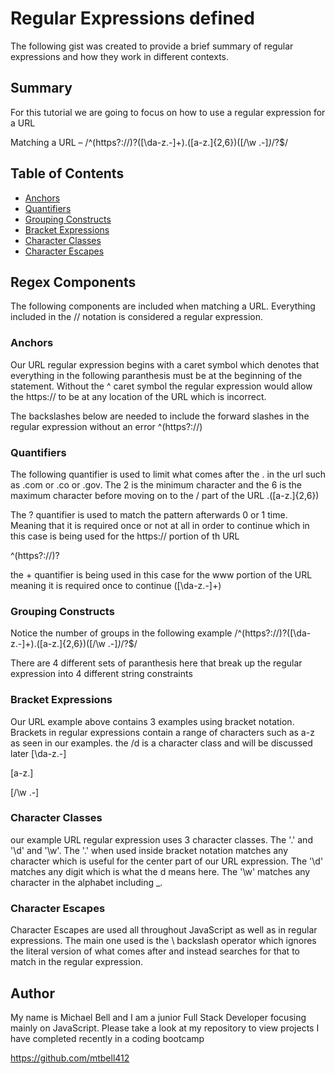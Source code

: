 # Regular Expressions defined

The following gist was created to provide a brief summary of regular expressions and how they work in different contexts. 


## Summary

For this tutorial we are going to focus on how to use a regular expression for a URL

Matching a URL – /^(https?:\/\/)?([\da-z\.-]+)\.([a-z\.]{2,6})([\/\w \.-]*)*\/?$/

## Table of Contents

- [Anchors](#anchors)
- [Quantifiers](#quantifiers)
- [Grouping Constructs](#grouping-constructs)
- [Bracket Expressions](#bracket-expressions)
- [Character Classes](#character-classes)
- [Character Escapes](#character-escapes)

## Regex Components
 The following components are included when matching a URL. Everything included in the // notation is considered a regular expression. 

### Anchors
Our URL regular expression begins with a caret symbol which denotes that everything in the following paranthesis must be at the beginning of the statement. Without the ^ caret symbol the regular expression would allow the https:// to be at any location of the URL which is incorrect.

The backslashes below are needed to include the forward slashes in the regular expression without an error
^(https?:\/\/)

### Quantifiers
The following quantifier is used to limit what comes after the . in the url such as .com or .co or .gov. The 2 is the minimum character and the 6 is the maximum character before moving on to the / part of the URL
\.([a-z\.]{2,6})

The ? quantifier is used to match the pattern afterwards 0 or 1 time. Meaning that it is required once or not at all in order to continue which in this case is being used for the https:// portion of th URL

^(https?:\/\/)?

the + quantifier is being used in this case for the www portion of the URL meaning it is required once to continue
([\da-z\.-]+)

### Grouping Constructs
Notice the number of groups in the following example
/^(https?:\/\/)?([\da-z\.-]+)\.([a-z\.]{2,6})([\/\w \.-]*)*\/?$/

There are 4 different sets of paranthesis here that break up the regular expression into 4 different string constraints


### Bracket Expressions
Our URL example above contains 3 examples using bracket notation. Brackets in regular expressions contain a range of characters such as a-z as seen in our examples. the /d is a character class and will be discussed later
[\da-z\.-]

[a-z\.]

[\/\w \.-]


### Character Classes
our example URL regular expression uses 3 character classes. The '.' and '\d' and '\w'. The '.' when used inside bracket notation matches any character which is useful for the center part of our URL expression. The '\d' matches any digit which is what the d means here. The '\w' matches any character in the alphabet including _.

### Character Escapes
Character Escapes are used all throughout JavaScript as well as in regular expressions. The main one used is the \ backslash operator which ignores the literal version of what comes after and instead searches for that to match in the regular expression.

## Author
My name is Michael Bell and I am a junior Full Stack Developer focusing mainly on JavaScript. Please take a look at my repository to view projects I have completed recently in a coding bootcamp

https://github.com/mtbell412

